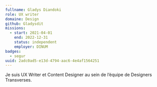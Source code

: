 ```yaml
---
fullname: Gladys Diandoki
role: UX writer
domaine: Design
github: Gladysdit
missions:
  - start: 2021-04-01
    end: 2022-12-31
    status: independent
    employer: DINUM
badges:
  - segur
uuid: 2adc0ad5-e13d-4794-aac6-4e4af1564251
---
```

Je suis UX Writer et Content Designer au sein de l’équipe de Designers Transverses.